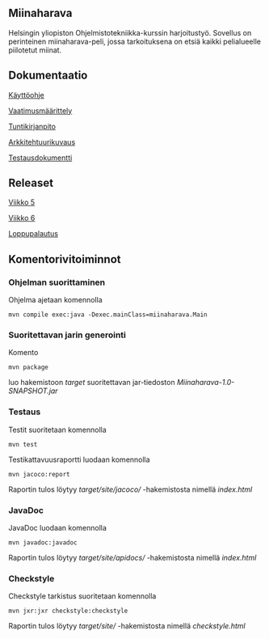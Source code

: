 ## Miinaharava

Helsingin yliopiston Ohjelmistotekniikka-kurssin harjoitustyö. Sovellus on perinteinen miinaharava-peli, jossa tarkoituksena on etsiä kaikki pelialueelle piilotetut miinat.

## Dokumentaatio

[Käyttöohje](https://github.com/jarkmaen/ot-harjoitustyo/blob/master/dokumentaatio/kayttoohje.md)

[Vaatimusmäärittely](https://github.com/jarkmaen/ot-harjoitustyo/blob/master/dokumentaatio/vaatimusmaarittely.md)

[Tuntikirjanpito](https://github.com/jarkmaen/ot-harjoitustyo/blob/master/dokumentaatio/tyoaikakirjanpito.md)

[Arkkitehtuurikuvaus](https://github.com/jarkmaen/ot-harjoitustyo/blob/master/dokumentaatio/arkkitehtuuri.md)

[Testausdokumentti](https://github.com/jarkmaen/ot-harjoitustyo/blob/master/dokumentaatio/testaus.md)

## Releaset

[Viikko 5](https://github.com/jarkmaen/ot-harjoitustyo/releases/tag/viikko5)

[Viikko 6](https://github.com/jarkmaen/ot-harjoitustyo/releases/tag/viikko6)

[Loppupalautus](https://github.com/jarkmaen/ot-harjoitustyo/releases/tag/viikko7)

## Komentorivitoiminnot

### Ohjelman suorittaminen

Ohjelma ajetaan komennolla

```
mvn compile exec:java -Dexec.mainClass=miinaharava.Main
```

### Suoritettavan jarin generointi

Komento

```
mvn package
```

luo hakemistoon _target_ suoritettavan jar-tiedoston _Miinaharava-1.0-SNAPSHOT.jar_

### Testaus

Testit suoritetaan komennolla

```
mvn test
```

Testikattavuusraportti luodaan komennolla

```
mvn jacoco:report
```

Raportin tulos löytyy _target/site/jacoco/_ -hakemistosta nimellä _index.html_

### JavaDoc

JavaDoc luodaan komennolla

```
mvn javadoc:javadoc
```

Raportin tulos löytyy _target/site/apidocs/_ -hakemistosta nimellä _index.html_

### Checkstyle

Checkstyle tarkistus suoritetaan komennolla

```
mvn jxr:jxr checkstyle:checkstyle
```

Raportin tulos löytyy _target/site/_ -hakemistosta nimellä _checkstyle.html_
